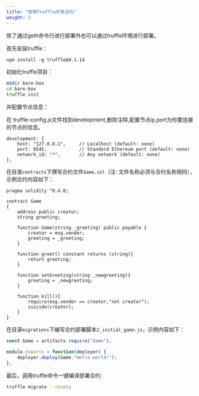```yaml
---
title: "使用Truffle开发合约"
weight: 3
---
```


除了通过geth命令行进行部署外也可以通过truffle环境进行部署。

首先安装truffle：

```bash
npm install –g truffle@4.1.14
```

初始化truffle项目：

```bash
mkdir bare-box
cd bare-box
truffle init
```

并配置节点信息：

在 truffle-config.js文件找到development,删除注释,配置节点ip,port为你要连接的节点的信息。

```
development: {
    host: "127.0.0.1",     // Localhost (default: none)
    port: 8545,            // Standard Ethereum port (default: none)
    network_id: "*",       // Any network (default: none)
},
```

在目录`contracts`下撰写合约文件`Game.sol`（注: 文件名称必须与合约名称相同），示例合约内容如下：

```solidity
pragma solidity ^0.4.0;

contract Game
{
	address public creator;
	string greeting;

	function Game(string _greeting) public payable {
		creator = msg.sender;
		greeting = _greeting;
	}

	function greet() constant returns (string){
		return greeting;
	}

	function setGreeting(string _newgreeting){
		greeting = _newgreeting;
	}

	function kill(){
		require(msg.sender == creator,"not creator");
		suicide(creator);
	}
}
```

在目录`migrations`下编写合约部署脚本`2_initial_game.js`，示例内容如下：

```javascript
const Game = artifacts.require("Game");

module.exports = function(deployer) {
    deployer.deploy(Game,"Hello world!");
};
```

最后，调用truffle命令一键编译部署合约:

```bash
truffle migrate --reset;
```

